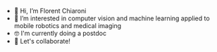 - 👋 Hi, I’m Florent Chiaroni
- 👀 I’m interested in computer vision and machine learning applied to mobile robotics and medical imaging
- :nerd_face: I'm currently doing a postdoc
- :dizzy: Let's collaborate!


<!---
- 📫 
fchiaroni/fchiaroni is a ✨ special ✨ repository because its `README.md` (this file) appears on your GitHub profile.
You can click the Preview link to take a look at your changes.
--->
